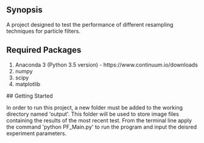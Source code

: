 ## Synopsis

A project designed to test the performance of different resampling techniques for particle filters.  

## Required Packages
<ol>
    <li>Anaconda 3 (Python 3.5 version) - https://www.continuum.io/downloads</li>
    <li>numpy</li>
    <li>scipy</li>
    <li>matplotlib</li>
</ol>
## Getting Started

In order to run this project, a new folder must be added to the working directory named 'output'. This folder will be used to store image files containing the results of the most recent test. From the terminal line apply the command 'python PF_Main.py' to run the program and input the deisred experiment parameters. 
